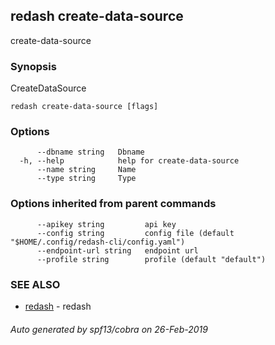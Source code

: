 ## redash create-data-source

create-data-source

### Synopsis

CreateDataSource

```
redash create-data-source [flags]
```

### Options

```
      --dbname string   Dbname
  -h, --help            help for create-data-source
      --name string     Name
      --type string     Type
```

### Options inherited from parent commands

```
      --apikey string         api key
      --config string         config file (default "$HOME/.config/redash-cli/config.yaml")
      --endpoint-url string   endpoint url
      --profile string        profile (default "default")
```

### SEE ALSO

* [redash](redash.md)	 - redash

###### Auto generated by spf13/cobra on 26-Feb-2019

